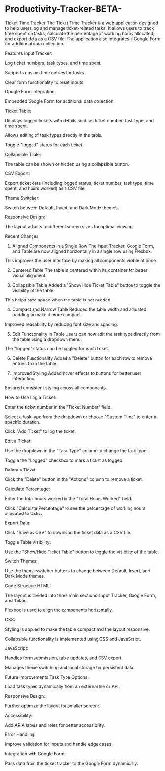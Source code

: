 # Productivity-Tracker-BETA-

Ticket Time Tracker
The Ticket Time Tracker is a web application designed to help users log and manage ticket-related tasks. It allows users to track time spent on tasks, calculate the percentage of working hours allocated, and export data as a CSV file. The application also integrates a Google Form for additional data collection.

Features
Input Tracker:

Log ticket numbers, task types, and time spent.

Supports custom time entries for tasks.

Clear form functionality to reset inputs.

Google Form Integration:

Embedded Google Form for additional data collection.

Ticket Table:

Displays logged tickets with details such as ticket number, task type, and time spent.

Allows editing of task types directly in the table.

Toggle "logged" status for each ticket.

Collapsible Table:

The table can be shown or hidden using a collapsible button.

CSV Export:

Export ticket data (including logged status, ticket number, task type, time spent, and hours worked) as a CSV file.

Theme Switcher:

Switch between Default, Invert, and Dark Mode themes.

Responsive Design:

The layout adjusts to different screen sizes for optimal viewing.

Recent Changes
1. Aligned Components in a Single Row
The Input Tracker, Google Form, and Table are now aligned horizontally in a single row using Flexbox.

This improves the user interface by making all components visible at once.

2. Centered Table
The table is centered within its container for better visual alignment.

3. Collapsible Table
Added a "Show/Hide Ticket Table" button to toggle the visibility of the table.

This helps save space when the table is not needed.

4. Compact and Narrow Table
Reduced the table width and adjusted padding to make it more compact.

Improved readability by reducing font size and spacing.

5. Edit Functionality in Table
Users can now edit the task type directly from the table using a dropdown menu.

The "logged" status can be toggled for each ticket.

6. Delete Functionality
Added a "Delete" button for each row to remove entries from the table.

7. Improved Styling
Added hover effects to buttons for better user interaction.

Ensured consistent styling across all components.

How to Use
Log a Ticket:

Enter the ticket number in the "Ticket Number" field.

Select a task type from the dropdown or choose "Custom Time" to enter a specific duration.

Click "Add Ticket" to log the ticket.

Edit a Ticket:

Use the dropdown in the "Task Type" column to change the task type.

Toggle the "Logged" checkbox to mark a ticket as logged.

Delete a Ticket:

Click the "Delete" button in the "Actions" column to remove a ticket.

Calculate Percentage:

Enter the total hours worked in the "Total Hours Worked" field.

Click "Calculate Percentage" to see the percentage of working hours allocated to tasks.

Export Data:

Click "Save as CSV" to download the ticket data as a CSV file.

Toggle Table Visibility:

Use the "Show/Hide Ticket Table" button to toggle the visibility of the table.

Switch Themes:

Use the theme switcher buttons to change between Default, Invert, and Dark Mode themes.

Code Structure
HTML:

The layout is divided into three main sections: Input Tracker, Google Form, and Table.

Flexbox is used to align the components horizontally.

CSS:

Styling is applied to make the table compact and the layout responsive.

Collapsible functionality is implemented using CSS and JavaScript.

JavaScript:

Handles form submission, table updates, and CSV export.

Manages theme switching and local storage for persistent data.

Future Improvements
Task Type Options:

Load task types dynamically from an external file or API.

Responsive Design:

Further optimize the layout for smaller screens.

Accessibility:

Add ARIA labels and roles for better accessibility.

Error Handling:

Improve validation for inputs and handle edge cases.

Integration with Google Form:

Pass data from the ticket tracker to the Google Form dynamically.
